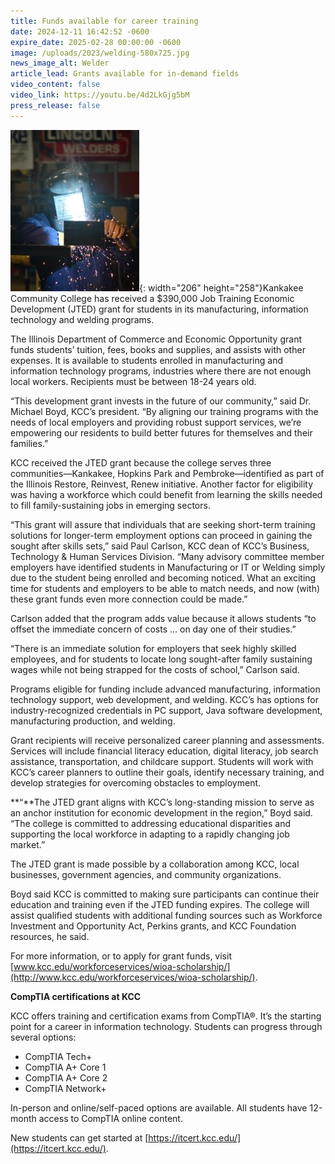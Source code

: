 ```yaml
---
title: Funds available for career training
date: 2024-12-11 16:42:52 -0600
expire_date: 2025-02-28 00:00:00 -0600
image: /uploads/2023/welding-580x725.jpg
news_image_alt: Welder
article_lead: Grants available for in-demand fields
video_content: false
video_link: https://youtu.be/4d2LkGjg5bM
press_release: false
---
```

![welder](/uploads/2023/weld206x258.jpg "Welder"){: width="206" height="258"}Kankakee Community College has received a $390,000 Job Training Economic Development (JTED) grant for students in its manufacturing, information technology and welding programs.

The Illinois Department of Commerce and Economic Opportunity grant funds students’ tuition, fees, books and supplies, and assists with other expenses. It is available to students enrolled in manufacturing and information technology programs, industries where there are not enough local workers. Recipients must be between 18-24 years old.

“This development grant invests in the future of our community,” said Dr. Michael Boyd, KCC’s president. “By aligning our training programs with the needs of local employers and providing robust support services, we’re empowering our residents to build better futures for themselves and their families.”

KCC received the JTED grant because the college serves three communities—Kankakee, Hopkins Park and Pembroke—identified as part of the Illinois Restore, Reinvest, Renew initiative. Another factor for eligibility was having a workforce which could benefit from learning the skills needed to fill family-sustaining jobs in emerging sectors.

“This grant will assure that individuals that are seeking short-term training solutions for longer-term employment options can proceed in gaining the sought after skills sets,” said Paul Carlson, KCC dean of KCC’s Business, Technology & Human Services Division. “Many advisory committee member employers have identified students in Manufacturing or IT or Welding simply due to the student being enrolled and becoming noticed. What an exciting time for students and employers to be able to match needs, and now (with) these grant funds even more connection could be made.”

Carlson added that the program adds value because it allows students “to offset the immediate concern of costs … on day one of their studies.”

“There is an immediate solution for employers that seek highly skilled employees, and for students to locate long sought-after family sustaining wages while not being strapped for the costs of school,” Carlson said.

Programs eligible for funding include advanced manufacturing, information technology support, web development, and welding. KCC’s has options for industry-recognized credentials in PC support, Java software development, manufacturing production, and welding.

Grant recipients will receive personalized career planning and assessments. Services will include financial literacy education, digital literacy, job search assistance, transportation, and childcare support. Students will work with KCC’s career planners to outline their goals, identify necessary training, and develop strategies for overcoming obstacles to employment.

**“**The JTED grant aligns with KCC’s long-standing mission to serve as an anchor institution for economic development in the region,” Boyd said. “The college is committed to addressing educational disparities and supporting the local workforce in adapting to a rapidly changing job market.”

The JTED grant is made possible by a collaboration among KCC, local businesses, government agencies, and community organizations.

Boyd said KCC is committed to making sure participants can continue their education and training even if the JTED funding expires. The college will assist qualified students with additional funding sources such as Workforce Investment and Opportunity Act, Perkins grants, and KCC Foundation resources, he said.

For more information, or to apply for grant funds, visit [www.kcc.edu/workforceservices/wioa-scholarship/](http://www.kcc.edu/workforceservices/wioa-scholarship/).

**CompTIA certifications at KCC**

KCC offers training and certification exams from CompTIA®. It’s the starting point for a career in information technology. Students can progress through several options:

* CompTIA Tech+
* CompTIA A+ Core 1
* CompTIA A+ Core 2
* CompTIA Network+

In-person and online/self-paced options are available. All students have 12-month access to CompTIA online content.

New students can get started at [https://itcert.kcc.edu/](https://itcert.kcc.edu/).